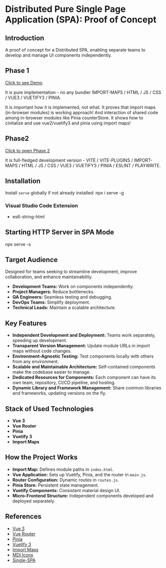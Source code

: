 # Distributed Pure Single Page Application (SPA): Proof of Concept

## Introduction

A proof of concept for a Distributed SPA, enabling separate teams to develop and manage UI components independently.

## Phase 1

[Click to see Demo](https://xaxay.github.io/poc-mfe-pure/)

It is pure implementation - no any bundler IMPORT-MAPS / HTML / JS / CSS / VUE3 / VUETIFY3 / PINIA.

It is important how it is implemented, not what. It proves that import maps (in-browser modules) is working approach!
And interaction of shared code among in-browser modules like Pinia counterStore. It shows how to cinitalize and use vue2/vuetify3 and pinia using import maps!

## Phase2

[Click to open Phase 2](https://xaxay.github.io/poc-mfe-vite/)

It is full-fledged development version - VITE / VITE-PLUGINS / IMPORT-MAPS / HTML / JS / CSS / VUE3 / VUETIFY3 / PINIA / ESLINT / PLAYWRITE.


## Installation

Install `serve` globally if not already installed: npx i serve -g

### Visual Studio Code Extension

- es6-string-html

## Starting HTTP Server in SPA Mode

npx serve -s

## Target Audience

Designed for teams seeking to streamline development, improve collaboration, and enhance maintainability.

- **Development Teams:** Work on components independently.
- **Project Managers:** Reduce bottlenecks.
- **QA Engineers:** Seamless testing and debugging.
- **DevOps Teams:** Simplify deployment.
- **Technical Leads:** Maintain a scalable architecture.

## Key Features

- **Independent Development and Deployment:** Teams work separately, speeding up development.
- **Transparent Version Management:** Update module URLs in import maps without code changes.
- **Environment-Agnostic Testing:** Test components locally with others from any environment.
- **Scalable and Maintainable Architecture:** Self-contained components make the codebase easier to manage.
- **Dedicated Resources for Components:** Each component can have its own team, repository, CI/CD pipeline, and hosting.
- **Dynamic Library and Framework Management:** Share common libraries and frameworks, updating versions on the fly.

## Stack of Used Technologies

- **Vue 3**
- **Vue Router**
- **Pinia**
- **Vuetify 3**
- **Import Maps**

## How the Project Works

- **Import Map:** Defines module paths in `index.html`.
- **Vue Application:** Sets up Vuetify, Pinia, and the router in `main.js`.
- **Router Configuration:** Dynamic routes in `routes.js`.
- **Pinia Store:** Persistent state management.
- **Vuetify Components:** Consistent material design UI.
- **Micro-Frontend Structure:** Independent components developed and deployed separately.

## References

- [Vue 3](https://vuejs.org/)
- [Vue Router](https://router.vuejs.org/)
- [Pinia](https://pinia.vuejs.org/)
- [Vuetify 3](https://next.vuetifyjs.com/en/)
- [Import Maps](https://github.com/WICG/import-maps)
- [MDI Icons](https://materialdesignicons.com/)
- [Single-SPA](https://single-spa.js.org/)
